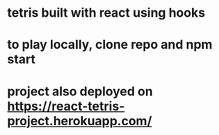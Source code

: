 # tetris built with react using hooks
# to play locally, clone repo and npm start
# project also deployed on https://react-tetris-project.herokuapp.com/